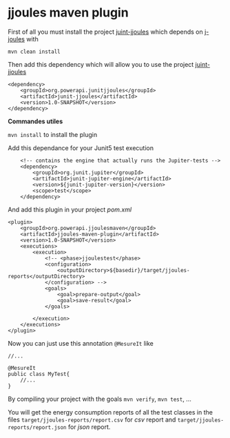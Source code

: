 # jjoules maven plugin

First of all you must install the project [juint-jjoules](https://github.com/Mamadou59/junit-jjoules) which depends on [j-joules](https://github.com/Mamadou59/j-joules) with


	mvn clean install 
	
Then add this dependency which will allow you to use the project [juint-jjoules](https://github.com/Mamadou59/junit-jjoules)

```
<dependency>
	<groupId>org.powerapi.junitjjoules</groupId>
	<artifactId>junit-jjoules</artifactId>
	<version>1.0-SNAPSHOT</version>
</dependency>
```

**Commandes utiles**

`mvn install` to install the plugin

Add this dependance for your Junit5 test execution

```
	<!-- contains the engine that actually runs the Jupiter-tests -->
	<dependency>
		<groupId>org.junit.jupiter</groupId>
		<artifactId>junit-jupiter-engine</artifactId>
		<version>${junit-jupiter-version}</version>
		<scope>test</scope>
	</dependency>
```

And add this plugin in your project *pom.xml*

```
<plugin>
	<groupId>org.powerapi.jjoulesmaven</groupId>
	<artifactId>jjoules-maven-plugin</artifactId>
	<version>1.0-SNAPSHOT</version>
	<executions>
		<execution>						
			<!-- <phase>jjoulestest</phase> 
			<configuration>
				<outputDirectory>${basedir}/target/jjoules-reports</outputDirectory>
			</configuration> -->
			<goals>
				<goal>prepare-output</goal> 
				<goal>save-result</goal>
			</goals>
			
		</execution>
	</executions>
</plugin>
```

Now you can just use this annotation  `@MesureIt` like

```
//...

@MesureIt
public class MyTest{
	//...
}

```

By compiling your project with the goals 	`mvn verify`, `mvn test`, ...

You will get the energy consumption reports of all the test classes in the files `target/jjoules-reports/report.csv` for *csv* report and `target/jjoules-reports/report.json` for *json* report.
